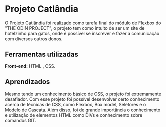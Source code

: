 # Projeto Catlândia

O Projeto Catlândia foi realizado como tarefa final do módulo de Flexbox do "THE ODIN PROJECT", o projeto tem como intuito de ser um site de hotelzinho para gatos, onde é possível se inscrever e fazer a comunicação com diversos outros donos.

## Ferramentas utilizadas

**Front-end:** HTML , CSS.

## Aprendizados

Mesmo tendo um conhecimento básico de CSS, o projeto foi extremamente desafiador. Com esse projeto foi possível desenvolver certo conhecimento acerca de técnicas de CSS, como Flexbox, Box model, Seletores e o Modelo de Cascata. Além disso, foi de grande importância o conhecimento e utilização de elementos HTML como DIVs e conhecimento sobre comandos GIT.
